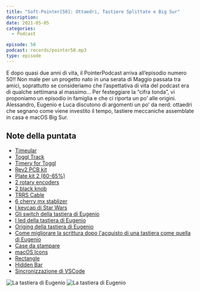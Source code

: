 ```yaml
---
title: "Soft-Pointer[50]: Ottaedri, Tastiere Splittate e Big Sur"
description:
date: 2021-05-05
categories:
  - Podcast

episode: 50
podcast: records/pointer50.mp3
type: episode
---
```


E dopo quasi due anni di vita, il PointerPodcast arriva all’episodio numero 50!!
Non male per un progetto nato in una serata di Maggio passata tra amici, soprattutto se consideriamo che l’aspettativa di vita del podcast era di qualche settimana al massimo…
Per festeggiare la “cifra tonda”, vi proponiamo un episodio in famiglia e che ci riporta un po’ alle origini.
Alessandro, Eugenio e Luca discutono di argomenti un po’ da nerd: ottaedri che segnano come viene investito il tempo, tastiere meccaniche assemblate in casa e macOS Big Sur.

## Note della puntata

<ul><li><a href="https://timeular.com/">Timeular</a></li><li><a href="https://toggl.com/track/features/">Toggl Track</a></li><li><a href="https://timeryapp.com/">Timery for Toggl</a></li><li><a href="https://keeb.io/collections/quefrency-split-staggered-65-keyboard/products/quefrency-60-65-split-staggered-keyboard-1">Rev2 PCB kit</a></li><li><a href="https://keeb.io/collections/quefrency-split-staggered-65-keyboard/products/quefrency-60-65-split-staggered-keyboard-1">Plate kit 2 (60-65%)</a></li><li><a href="https://keeb.io/collections/quefrency-split-staggered-65-keyboard/products/rotary-encoder-ec11">2 rotary encoders</a></li><li><a href="https://keeb.io/collections/quefrency-split-staggered-65-keyboard/products/rotary-encoder-knob-ec11?variant=16012055052382">2 black knob</a></li><li><a href="https://keeb.io/collections/quefrency-split-staggered-65-keyboard/products/trrs-cable">TRRS Cable</a></li><li><a href="https://keeb.io/products/cherry-mx-stabilizer">6 cherry mx stablizer</a></li><li><a href="https://it.aliexpress.com/item/1005001626387866.html?spm=a2g0s.9042311.0.0.27424c4d9IAL4Y">I keycap di Star Wars</a></li><li><a href="https://www.reichelt.com/it/en/cherry-mx-red-keyswitch-cherry-mx1a-l1nn-p202567.html?&amp;trstct=pos_0&amp;nbc=1">Gli switch della tastiera di Eugenio</a></li><li><a href="https://it.aliexpress.com/item/32997527111.html?spm=a2g0s.9042311.0.0.27424c4dznGsfq">I led della tastiera di Eugenio</a></li><li><a href="https://it.aliexpress.com/item/4000905966445.html?spm=a2g0o.productlist.0.0.4d6c1a96iMyrvr&amp;algo_pvid=fc11f0b9-b7c6-4dfb-93aa-4ed0340b45ee&amp;algo_expid=fc11f0b9-b7c6-4dfb-93aa-4ed0340b45ee-10&amp;btsid=0b0a187b16202081331824115eebdc&amp;ws_ab_test=searchweb0_0,searchweb201602_,searchweb201603_">Origing della tastiera di Eugenio</a></li><li><a href="https://www.keyhero.com/wpm-typing-tips/">Come migliorare la scrittura dopo l'acquisto di una tastiera come quella di Eugenio</a></li><li><a href="https://github.com/keebio/quefrency-case">Case da stampare</a></li><li><a href="https://toggl.com/track/features/">macOS Icons</a></li><li><a href="https://github.com/rxhanson/Rectangle">Rectangle</a></li><li><a href="https://github.com/dwarvesf/hidden">Hidden Bar</a></li><li><a href="https://code.visualstudio.com/docs/editor/settings-sync">Sincronizzazione di VSCode</a></li></ul>

![La tastiera di Eugenio](/images/tastiera1.jpeg)
![La tastiera di Eugenio](/images/tastiera2.jpeg)
